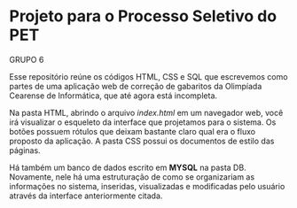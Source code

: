 # Projeto para o Processo Seletivo do PET

GRUPO 6

Esse repositório reúne os códigos HTML, CSS e SQL que escrevemos como partes de uma aplicação web 
de correção de gabaritos da Olimpíada Cearense de Informática, que até agora está incompleta.

Na pasta HTML, abrindo o arquivo *index.html* em um navegador web, você irá visualizar o esqueleto da interface que projetamos para o sistema. Os botões possuem rótulos que deixam bastante claro qual era o fluxo proposto da aplicação. A pasta CSS possui os documentos de estilo das páginas.

Há também um banco de dados escrito em **MYSQL** na pasta DB. Novamente, nele há uma estruturação de como se organizariam as informações no sistema, inseridas, visualizadas e modificadas pelo usuário através da interface anteriormente citada.
